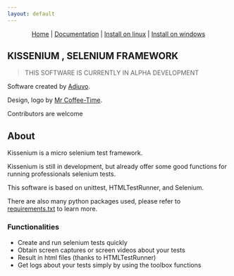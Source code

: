 ```yaml
---
layout: default
---
```


<div style="text-align:center">

[Home](index.html) | [Documentation](documentation.html) | [Install on linux](install-on-linux.html) | [Install on windows](install-on-windows.html)

</div>

## KISSENIUM , SELENIUM FRAMEWORK

> THIS SOFTWARE IS CURRENTLY IN ALPHA DEVELOPMENT

Software created by [Adiuvo](https://www.adiuvo.fr/).

Design, logo by [Mr Coffee-Time](http://www.coffee-time.fr/).

Contributors are welcome

## About

Kissenium is a micro selenium test framework.

Kissenium is still in development, but already offer some good functions for running professionals selenium tests.

This software is based on unittest, HTMLTestRunner, and Selenium.

There are also many python packages used, please refer to [requirements.txt](https://github.com/AdiuvoDotFr/Kissenium/blob/master/requirements.txt) to learn more.

### Functionalities

* Create and run selenium tests quickly
* Obtain screen captures or screen videos about your tests
* Result in html files (thanks to HTMLTestRunner)
* Get logs about your tests simply by using the toolbox functions
